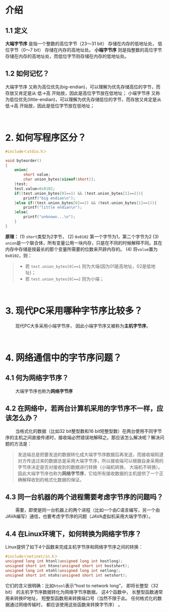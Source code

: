 # 介绍
## 1.1 定义
 **大端字节序** 是指一个整数的高位字节（23～31 bit） 存储在内存的低地址处， 低位字节（0～7 bit） 存储在内存的高地址处。 
 **小端字节序** 则是指整数的高位字节存储在内存的高地址处，而低位字节则存储在内存的低地址处。 
## 1.2 如何记忆？
大端字节序 又称为高位优先(big-endian)，可以理解为优先存储高位的字节，而存放又肯定是从 低->高 开始放，因此是高位字节放在低地址；
小端字节序 又称为低位优先(little-endian)，可以理解为优先存储低位的字节，而存放又肯定是从 低->高 开始放，因此是低位字节放在低地址；






&emsp;
&emsp;
&emsp; 
# 2. 如何写程序区分？
```cpp
#include＜stdio.h＞

void byteorder()
{
    union{
        short value;
        char union_bytes[sizeof(short)];
    }test;
    test.value=0x0102;
    if((test.union_bytes[0]==1) && (test.union_bytes[1]==2)){
        printf("big endian\n");
    }else if((test.union_bytes[0]==2) && (test.union_bytes[1]==1)){
        printf("little endian\n");
    }else{
        printf("unknown...\n");
    }
}
```
**原理：**
(1) `short`类型为2字节，
(2) `0x0102` 第一个字节为1，第二个字节为2
(3) `union`是一个联合体，所有变量公用一块内存，只是在不同的时候解释不同。其在内存中存储是按最长的那个变量所需要的位数来开辟内存的。
(4) 将`value`置为 `0x0102`，则：   
> * 若 `test.union_bytes[0]==1` 则为大端(因为01是高地址，02是低地址)；
> * 若 `test.union_bytes[0]==2` 则为小端；
> 






&emsp;
&emsp;
&emsp; 
# 3. 现代PC采用哪种字节序比较多？
&emsp;&emsp; 现代PC大多采用小端字节序， 因此小端字节序又被称为**主机字节序**。






&emsp;
&emsp;
&emsp; 
# 4. 网络通信中的字节序问题？
## 4.1 何为网络字节序？
&emsp;&emsp; 大端字节序也称为**网络字节序**

## 4.2 在网络中，若两台计算机采用的字节序不一样，应该怎么办？
&emsp;&emsp; 当格式化的数据（比如32 bit整型数和16 bit短整型数）在两台使用不同字节序的主机之间直接传递时，接收端必然错误地解释之。那应该怎么解决呢？解决问题的方法是： 
> 发送端总是把要发送的数据转化成大端字节序数据后再发送，而接收端知道对方传送过来的数据总是采用大端字节序，所以接收端可以根据自身采用的字节序决定是否对接收到的数据进行转换（小端机转换， 大端机不转换）。因此大端字节序也称为**网络字节序**，它给所有接收数据的主机提供了一个正确解释收到的格式化数据的保证。
>  

## 4.3 同一台机器的两个进程需要考虑字节序的问题吗？
&emsp;&emsp; 需要，即使是同一台机器上的两个进程（比如一个由C语言编写，另一个由JAVA编写）通信，也要考虑字节序的问题（JAVA虚拟机采用大端字节序）。

## 4.4 在Linux环境下，如何转换为网络字节序？
Linux提供了如下4个函数来完成主机字节序和网络字节序之间的转换：
```cpp
#include＜netinet/in.h＞
unsigned long int htonl(unsigned long int hostlong);
unsigned short int htons(unsigned short int hostshort);
unsigned long int ntohl(unsigned long int netlong);
unsigned short int ntohs(unsigned short int netshort);
```
它们的含义很明确：比如`htonl`表示“host to network long”， 即将长整型（32 bit） 的主机字节序数据转化为网络字节序数据。 这4个函数中， 长整型函数通常用来转换IP地址， 短整型函数用来转换端口号（当然不限于此。 任何格式化的数据通过网络传输时， 都应该使用这些函数来转换字节序） 。